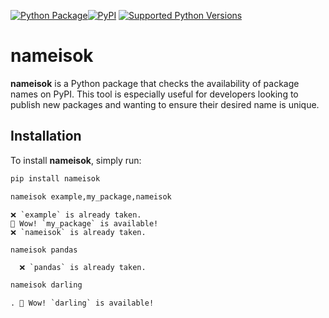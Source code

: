 [![Python Package](https://github.com/SermetPekin/nameisok/actions/workflows/python-package.yml/badge.svg)](https://github.com/SermetPekin/nameisok/actions/workflows/python-package.yml)[![PyPI](https://img.shields.io/pypi/v/nameisok)](https://img.shields.io/pypi/v/nameisok) [![Supported Python Versions](https://img.shields.io/pypi/pyversions/nameisok)](https://pypi.org/project/nameisok/) 

# nameisok

**nameisok** is a Python package that checks the availability of package names on PyPI. This tool is especially useful for developers looking to publish new packages and wanting to ensure their desired name is unique.

## Installation

To install **nameisok**, simply run:

```bash
pip install nameisok
```


```bash
nameisok example,my_package,nameisok


```

```plaintext
❌ `example` is already taken.
🎉 Wow! `my_package` is available!
❌ `nameisok` is already taken.

```
```bash
nameisok pandas 
```

```plaintext
  ❌ `pandas` is already taken.

```

```bash
nameisok darling 
```
```plaintext
. 🎉 Wow! `darling` is available!
```




